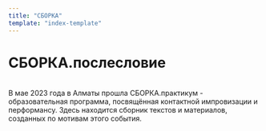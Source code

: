 ```yaml
---
title: "СБОРКА"
template: "index-template"
---
```


# СБОРКА.послесловие

</br>
<div>
В мае 2023 года в Алматы прошла СБОРКА.практикум - образовательная программа, посвящённая контактной импровизации и перформансу.
Здесь находится сборник текстов и материалов, созданных по мотивам этого события.
</div>